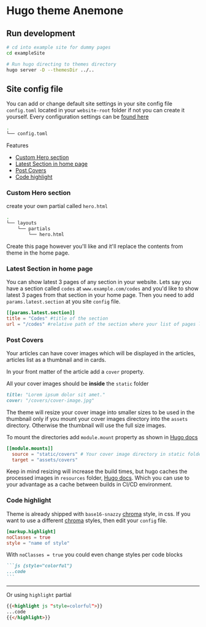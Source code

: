 # Hugo theme Anemone

## Run development

```bash
# cd into example site for dummy pages
cd exampleSite

# Run hugo directing to themes directory
hugo server -D --themesDir ../..
```

## Site config file

You can add or change default site settings in your site config file `config.toml` located in your `website-root` folder if not you can create it yourself. Every configuration settings can be [found here](https://gohugo.io/getting-started/configuration/)

```bash
.
└── config.toml
```

Features

- [Custom Hero section](#custom-hero-section)
- [Latest Section in home page](#latest-section-in-home-page)
- [Post Covers](#post-covers)
- [Code highlight](#code-highlight)

### Custom Hero section

create your own partial called `hero.html`

```bash
.
└── layouts
    └── partials
        └── hero.html
```

Create this page however you'll like and it'll replace the contents from theme in the home page.

### Latest Section in home page

You can show latest 3 pages of any section in your website.
Lets say you have a section called `codes` at `www.example.com/codes` and you'd like to show latest 3 pages from that section in your home page. Then you need to add `params.latest.section` at you site `config` file.

```toml
[[params.latest.section]]
title = "Codes" #title of the section
url = "/codes" #relative path of the section where your list of pages lies
```

### Post Covers

Your articles can have cover images which will be displayed in the articles, articles list as a thumbnail and in cards.

In your front matter of the article add a `cover` property.

All your cover images should be **inside** the `static` folder

```markdown
title: "Lorem ipsum dolor sit amet."
cover: "/covers/cover-image.jpg"
```

The theme will resize your cover image into smaller sizes to be used in the thumbnail only if you mount your cover images directory into the `assets` directory. Otherwise the thumbnail will use the full size images.

To mount the directories add `module.mount` property as shown in [Hugo docs](https://gohugo.io/hugo-modules/configuration/#module-config-mounts)

```toml
[[module.mounts]]
  source = "static/covers" # Your cover image directory in static folder
  target = "assets/covers"
```

Keep in mind resizing will increase the build times, but hugo caches the processed images in `resources` folder, [Hugo docs](https://gohugo.io/content-management/image-processing/#image-processing-performance-consideration). Which you can use to your advantage as a cache between builds in CI/CD environment.

### Code highlight

Theme is already shipped with `base16-snazzy` [chroma](https://github.com/alecthomas/chroma) style, in css.
If you want to use a different [chroma](https://github.com/alecthomas/chroma) styles, then edit your `config` file.

```toml
[markup.highlight]
noClasses = true
style = "name of style"
```

With `noClasses = true` you could even change styles per code blocks

````markdown
```js {style="colorful"}
...code
```
````

---

Or using `highlight` partial

```markdown
{{<highlight js "style=colorful">}}
...code
{{</highlight>}}
```
